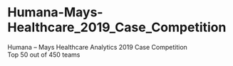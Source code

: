 # Humana-Mays-Healthcare_2019_Case_Competition
Humana – Mays Healthcare Analytics 2019 Case Competition                                                                                    
Top 50 out of 450 teams
